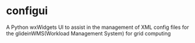 configui
========

A Python wxWidgets UI to assist in the management of XML config files for the glideinWMS(Workload Management System) for grid computing